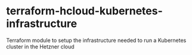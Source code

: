 # terraform-hcloud-kubernetes-infrastructure
Terraform module to setup the infrastructure needed to run a Kubernetes cluster in the Hetzner cloud
